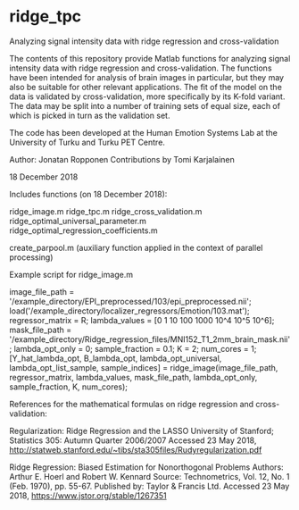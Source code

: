 # ridge_tpc
Analyzing signal intensity data with ridge regression and cross-validation

The contents of this repository provide Matlab functions for analyzing signal intensity data with ridge regression and cross-validation. The functions have been intended for analysis of brain images in particular, but they may also be suitable for other relevant applications. The fit of the model on the data is validated by cross-validation, more specifically by its K-fold variant. The data may be split into a number of training sets of equal size, each of which is picked in turn as the validation set. 

The code has been developed at the Human Emotion Systems Lab at the University of Turku and Turku PET Centre.

Author: Jonatan Ropponen
Contributions by Tomi Karjalainen

18 December 2018


Includes functions (on 18 December 2018):

ridge_image.m
ridge_tpc.m
ridge_cross_validation.m
ridge_optimal_universal_parameter.m
ridge_optimal_regression_coefficients.m

create_parpool.m (auxiliary function applied in the context of parallel processing)


Example script for ridge_image.m

image_file_path = '/example_directory/EPI_preprocessed/103/epi_preprocessed.nii';
load('/example_directory/localizer_regressors/Emotion/103.mat');
regressor_matrix = R;
lambda_values = [0 1 10 100 1000 10^4 10^5 10^6];
mask_file_path = '/example_directory/Ridge_regression_files/MNI152_T1_2mm_brain_mask.nii';
lambda_opt_only = 0;
sample_fraction = 0.1;
K = 2;
num_cores = 1;
[Y_hat_lambda_opt, B_lambda_opt, lambda_opt_universal, lambda_opt_list_sample, sample_indices] = ridge_image(image_file_path, regressor_matrix, lambda_values, mask_file_path, lambda_opt_only, sample_fraction, K, num_cores);


References for the mathematical formulas on ridge regression and cross-validation:

Regularization: Ridge Regression and the LASSO
University of Stanford; Statistics 305: Autumn Quarter 2006/2007
Accessed 23 May 2018, <http://statweb.stanford.edu/~tibs/sta305files/Rudyregularization.pdf>

Ridge Regression: Biased Estimation for Nonorthogonal Problems
Authors: Arthur E. Hoerl and Robert W. Kennard
Source: Technometrics, Vol. 12, No. 1 (Feb. 1970), pp. 55-67.
Published by: Taylor & Francis Ltd.
Accessed 23 May 2018, <https://www.jstor.org/stable/1267351>
